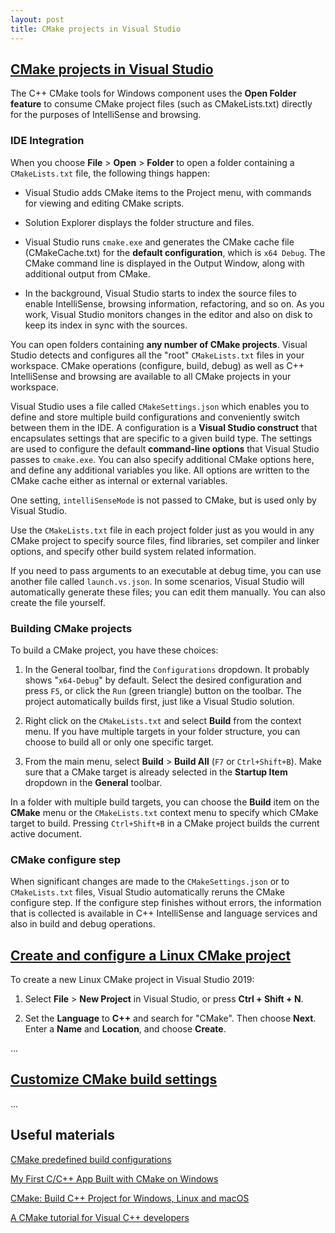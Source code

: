 ```yaml
---
layout: post
title: CMake projects in Visual Studio
---
```


## [CMake projects in Visual Studio](https://docs.microsoft.com/en-us/cpp/build/cmake-projects-in-visual-studio?view=vs-2019)

The C++ CMake tools for Windows component uses the **Open Folder feature** to consume CMake project files (such as CMakeLists.txt) directly for the purposes of IntelliSense and browsing.

### IDE Integration

When you choose **File** > **Open** > **Folder** to open a folder containing a `CMakeLists.txt` file, the following things happen:

* Visual Studio adds CMake items to the Project menu, with commands for viewing and editing CMake scripts.

* Solution Explorer displays the folder structure and files.

* Visual Studio runs `cmake.exe` and generates the CMake cache file (CMakeCache.txt) for the **default configuration**, which is `x64 Debug`. The CMake command line is displayed in the Output Window, along with additional output from CMake.

* In the background, Visual Studio starts to index the source files to enable IntelliSense, browsing information, refactoring, and so on. As you work, Visual Studio monitors changes in the editor and also on disk to keep its index in sync with the sources.

You can open folders containing **any number of CMake projects**. Visual Studio detects and configures all the "root" `CMakeLists.txt` files in your workspace. CMake operations (configure, build, debug) as well as C++ IntelliSense and browsing are available to all CMake projects in your workspace.

Visual Studio uses a file called `CMakeSettings.json` which enables you to define and store multiple build configurations and conveniently switch between them in the IDE. A configuration is a **Visual Studio construct** that encapsulates settings that are specific to a given build type. The settings are used to configure the default **command-line options** that Visual Studio passes to `cmake.exe`. You can also specify additional CMake options here, and define any additional variables you like. All options are written to the CMake cache either as internal or external variables.

One setting, `intelliSenseMode` is not passed to CMake, but is used only by Visual Studio.

Use the `CMakeLists.txt` file in each project folder just as you would in any CMake project to specify source files, find libraries, set compiler and linker options, and specify other build system related information.

If you need to pass arguments to an executable at debug time, you can use another file called `launch.vs.json`. In some scenarios, Visual Studio will automatically generate these files; you can edit them manually. You can also create the file yourself.

### Building CMake projects

To build a CMake project, you have these choices:

1. In the General toolbar, find the `Configurations` dropdown. It probably shows "`x64-Debug`" by default. Select the desired configuration and press `F5`, or click the `Run` (green triangle) button on the toolbar. The project automatically builds first, just like a Visual Studio solution.

2. Right click on the `CMakeLists.txt` and select **Build** from the context menu. If you have multiple targets in your folder structure, you can choose to build all or only one specific target.

3. From the main menu, select **Build** > **Build All** (`F7` or `Ctrl+Shift+B`). Make sure that a CMake target is already selected in the **Startup Item** dropdown in the **General** toolbar.

In a folder with multiple build targets, you can choose the **Build** item on the **CMake** menu or the `CMakeLists.txt` context menu to specify which CMake target to build. Pressing `Ctrl+Shift+B` in a CMake project builds the current active document.

### CMake configure step

When significant changes are made to the `CMakeSettings.json` or to `CMakeLists.txt` files, Visual Studio automatically reruns the CMake configure step. If the configure step finishes without errors, the information that is collected is available in C++ IntelliSense and language services and also in build and debug operations.

## [Create and configure a Linux CMake project](https://docs.microsoft.com/en-us/cpp/linux/cmake-linux-project?view=vs-2019)

To create a new Linux CMake project in Visual Studio 2019:

1. Select **File** > **New Project** in Visual Studio, or press **Ctrl + Shift + N**.

2. Set the **Language** to **C++** and search for "CMake". Then choose **Next**. Enter a **Name** and **Location**, and choose **Create**.

...

## [Customize CMake build settings](https://docs.microsoft.com/en-us/cpp/build/customize-cmake-settings?view=vs-2019)

...

## Useful materials

[CMake predefined build configurations](https://docs.microsoft.com/en-us/cpp/build/cmake-predefined-configuration-reference?view=vs-2019)

[My First C/C++ App Built with CMake on Windows](https://www.codepool.biz/cc-barcode-app-cmake-windows.html)

[CMake: Build C++ Project for Windows, Linux and macOS](https://www.codepool.biz/cmake-cc-windows-linux-macos.html)

[A CMake tutorial for Visual C++ developers](https://www.codeproject.com/Articles/1181455/A-CMake-tutorial-for-Visual-Cplusplus-developers)
